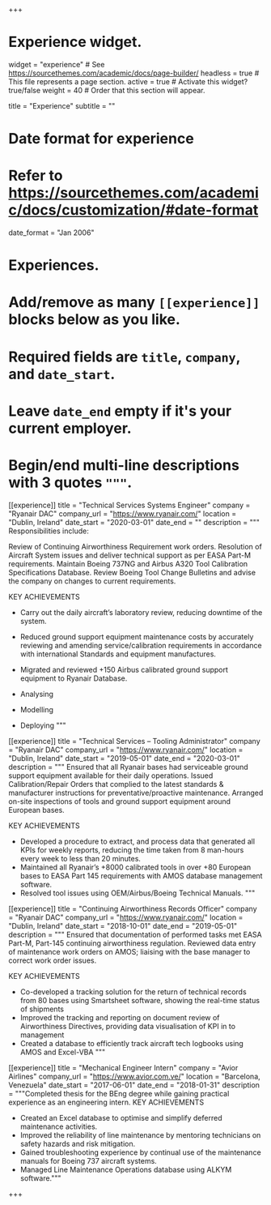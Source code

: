 +++
# Experience widget.
widget = "experience"  # See https://sourcethemes.com/academic/docs/page-builder/
headless = true  # This file represents a page section.
active = true  # Activate this widget? true/false
weight = 40  # Order that this section will appear.

title = "Experience"
subtitle = ""

# Date format for experience
#   Refer to https://sourcethemes.com/academic/docs/customization/#date-format
date_format = "Jan 2006"

# Experiences.
#   Add/remove as many `[[experience]]` blocks below as you like.
#   Required fields are `title`, `company`, and `date_start`.
#   Leave `date_end` empty if it's your current employer.
#   Begin/end multi-line descriptions with 3 quotes `"""`.
[[experience]]
  title = "Technical Services Systems Engineer"
  company = "Ryanair DAC"
  company_url = "https://www.ryanair.com/"
  location = "Dublin, Ireland"
  date_start = "2020-03-01"
  date_end = ""
  description = """
  Responsibilities include:

  Review of Continuing Airworthiness Requirement work orders. Resolution of Aircraft System issues and deliver technical support as per EASA Part-M requirements. Maintain Boeing 737NG and Airbus A320 Tool Calibration Specifications Database. Review Boeing Tool Change Bulletins and advise the company on changes to current requirements.

  KEY ACHIEVEMENTS
  * Carry out the daily aircraft’s laboratory review, reducing downtime of the system.
  * Reduced ground support equipment maintenance costs by accurately reviewing and amending service/calibration requirements in accordance with international Standards and equipment manufactures.
  * Migrated and reviewed +150 Airbus calibrated ground support equipment to Ryanair Database.

  * Analysing
  * Modelling
  * Deploying
  """

[[experience]]
  title = "Technical Services – Tooling Administrator"
  company = "Ryanair DAC"
  company_url = "https://www.ryanair.com/"
  location = "Dublin, Ireland"
  date_start = "2019-05-01"
  date_end = "2020-03-01"
  description = """
  Ensured that all Ryanair bases had serviceable ground support equipment available for their daily operations. Issued Calibration/Repair Orders that complied to the latest standards & manufacturer instructions for preventative/proactive maintenance. Arranged on-site inspections of tools and ground support equipment around European bases.

  KEY ACHIEVEMENTS
  * Developed a procedure to extract, and process data that generated all KPIs for weekly reports, reducing the time taken from 8 man-hours every week to less than 20 minutes.
  * Maintained all Ryanair’s +8000 calibrated tools in over +80 European bases to EASA Part 145 requirements with AMOS database management software.
  * Resolved tool issues using OEM/Airbus/Boeing Technical Manuals.
  """

[[experience]]
  title = "Continuing Airworthiness Records Officer"
  company = "Ryanair DAC"
  company_url = "https://www.ryanair.com/"
  location = "Dublin, Ireland"
  date_start = "2018-10-01"
  date_end = "2019-05-01"
  description = """
  Ensured that documentation of performed tasks met EASA Part-M, Part-145 continuing airworthiness regulation. Reviewed data entry of maintenance work orders on AMOS; liaising with the base manager to correct work order issues.
  
  KEY ACHIEVEMENTS
  * Co-developed a tracking solution for the return of technical records from 80 bases using Smartsheet software, showing the real-time status of shipments 
  * Improved the tracking and reporting on document review of Airworthiness Directives, providing data visualisation of KPI in to management
  * Created a database to efficiently track aircraft tech logbooks using AMOS and Excel-VBA
  """

[[experience]]
  title = "Mechanical Engineer Intern"
  company = "Avior Airlines"
  company_url = "https://www.avior.com.ve/"
  location = "Barcelona, Venezuela"
  date_start = "2017-06-01"
  date_end = "2018-01-31"
  description = """Completed thesis for the BEng degree while gaining practical experience as an engineering intern.
  KEY ACHIEVEMENTS
  * Created an Excel database to optimise and simplify deferred maintenance activities.
  * Improved the reliability of line maintenance by mentoring technicians on safety hazards and risk mitigation.
  * Gained troubleshooting experience by continual use of the maintenance manuals for Boeing 737 aircraft systems.
  * Managed Line Maintenance Operations database using ALKYM software."""

+++
